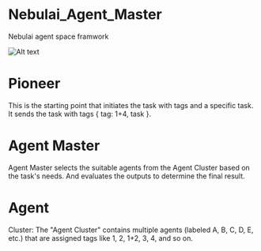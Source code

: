 # Nebulai_Agent_Master
Nebulai agent space framwork

![Alt text](https://gateway.pinata.cloud/ipfs/bafkreics5pmedrt5jcj57mrk2ajgwutgnt7yhrn562oa3ponqztbyvldqe)

# Pioneer  
This is the starting point that initiates the task with tags and a specific task. It sends the task with tags { tag: 1+4, task }.

# Agent Master
Agent Master selects the suitable agents from the Agent Cluster based on the task's needs. And evaluates the outputs to determine the final result.

# Agent  
Cluster: The "Agent Cluster" contains multiple agents (labeled A, B, C, D, E, etc.) that are assigned tags like 1, 2, 1+2, 3, 4, and so on.
